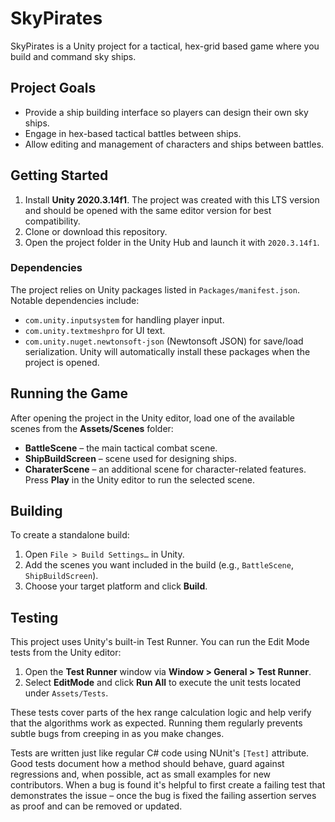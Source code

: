 # SkyPirates

SkyPirates is a Unity project for a tactical, hex-grid based game where you build and command sky ships.

## Project Goals
- Provide a ship building interface so players can design their own sky ships.
- Engage in hex-based tactical battles between ships.
- Allow editing and management of characters and ships between battles.

## Getting Started
1. Install **Unity 2020.3.14f1**. The project was created with this LTS version and should be opened with the same editor version for best compatibility.
2. Clone or download this repository.
3. Open the project folder in the Unity Hub and launch it with `2020.3.14f1`.

### Dependencies
The project relies on Unity packages listed in `Packages/manifest.json`. Notable dependencies include:
- `com.unity.inputsystem` for handling player input.
- `com.unity.textmeshpro` for UI text.
- `com.unity.nuget.newtonsoft-json` (Newtonsoft JSON) for save/load serialization.
Unity will automatically install these packages when the project is opened.

## Running the Game
After opening the project in the Unity editor, load one of the available scenes from the **Assets/Scenes** folder:
- **BattleScene** – the main tactical combat scene.
- **ShipBuildScreen** – scene used for designing ships.
- **CharaterScene** – an additional scene for character-related features.
Press **Play** in the Unity editor to run the selected scene.

## Building
To create a standalone build:
1. Open `File > Build Settings…` in Unity.
2. Add the scenes you want included in the build (e.g., `BattleScene`, `ShipBuildScreen`).
3. Choose your target platform and click **Build**.

## Testing
This project uses Unity's built-in Test Runner. You can run the Edit Mode tests
from the Unity editor:

1. Open the **Test Runner** window via **Window > General > Test Runner**.
2. Select **EditMode** and click **Run All** to execute the unit tests located
   under `Assets/Tests`.

These tests cover parts of the hex range calculation logic and help verify that
the algorithms work as expected. Running them regularly prevents subtle bugs
from creeping in as you make changes.

Tests are written just like regular C# code using NUnit's `[Test]` attribute.
Good tests document how a method should behave, guard against regressions and,
when possible, act as small examples for new contributors. When a bug is found
it's helpful to first create a failing test that demonstrates the issue – once
the bug is fixed the failing assertion serves as proof and can be removed or
updated.

